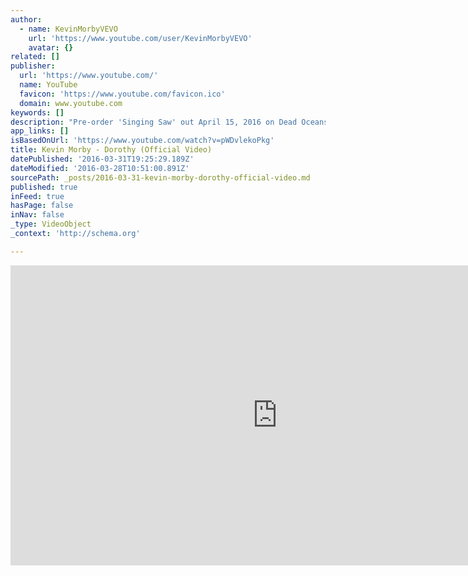 ```yaml
---
author:
  - name: KevinMorbyVEVO
    url: 'https://www.youtube.com/user/KevinMorbyVEVO'
    avatar: {}
related: []
publisher:
  url: 'https://www.youtube.com/'
  name: YouTube
  favicon: 'https://www.youtube.com/favicon.ico'
  domain: www.youtube.com
keywords: []
description: "Pre-order 'Singing Saw' out April 15, 2016 on Dead Oceans Dead Oceans: http://smarturl.it/kevinmorby_ss iTunes: http://smarturl.it/kevinmorby_itunes Amazon: http://smarturl.it/kevinmorby_amz Support your local independent record store: http://smarturl.it/kevinmorby_indie Kevin Morby - \"Dorothy\" from Singing Saw out April 15, 2016 on Dead Oceans Directed, Produced, Photographed and Edited by Christopher Good Produced by Megan Mantia"
app_links: []
isBasedOnUrl: 'https://www.youtube.com/watch?v=pWDvlekoPkg'
title: Kevin Morby - Dorothy (Official Video)
datePublished: '2016-03-31T19:25:29.189Z'
dateModified: '2016-03-28T10:51:00.891Z'
sourcePath: _posts/2016-03-31-kevin-morby-dorothy-official-video.md
published: true
inFeed: true
hasPage: false
inNav: false
_type: VideoObject
_context: 'http://schema.org'

---
```

<iframe src="https://cdn.embedly.com/widgets/media.html?src=https%3A%2F%2Fwww.youtube.com%2Fembed%2FpWDvlekoPkg%3Ffeature%3Doembed&amp;url=https%3A%2F%2Fwww.youtube.com%2Fwatch%3Fv%3DpWDvlekoPkg&amp;image=https%3A%2F%2Fi.ytimg.com%2Fvi%2FpWDvlekoPkg%2Fhqdefault.jpg&amp;key=b7d04c9b404c499eba89ee7072e1c4f7&amp;type=text%2Fhtml&amp;schema=youtube" width="854" height="480" scrolling="no" frameborder="0" allowfullscreen="allowfullscreen" style=""></iframe>